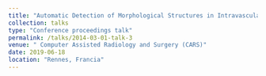 ```yaml
---
title: "Automatic Detection of Morphological Structures in Intravascular Ultrasound Images with Convolutional Neural Network"
collection: talks
type: "Conference proceedings talk"
permalink: /talks/2014-03-01-talk-3
venue: " Computer Assisted Radiology and Surgery (CARS)"
date: 2019-06-18
location: "Rennes, Francia"
---
```


<!-- This is a description of your conference proceedings talk, note the different field in type. You can put anything in this field. -->
